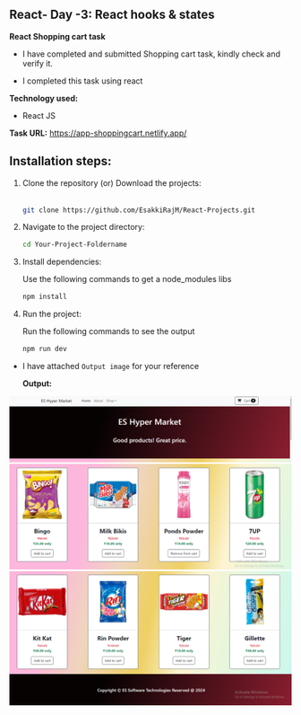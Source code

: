 ## React- Day -3: React hooks & states   

**React Shopping cart task**   

 - I have completed and submitted Shopping cart task, kindly check and verify it.   

 - I completed this task using react

  **Technology used:**   

 - React JS

 **Task URL:**  https://app-shoppingcart.netlify.app/

 ## Installation steps:

1. Clone the repository (or) Download the projects:

    ``` bash

    git clone https://github.com/EsakkiRajM/React-Projects.git

    ```

2. Navigate to the project directory:

    ```bash
    cd Your-Project-Foldername
    ```

3. Install dependencies:

   Use the following commands to get a node_modules libs

    ```bash
    npm install
    ```

4. Run the project:

    Run the following commands to see the output

    ```bash
    npm run dev
    ```

    

- I have attached `Output image` for your reference  

   **Output:**

 ![output image](src/assets/outputimg/img1.PNG)
 ![output image](src/assets/outputimg/img2.PNG)
 ![output image](src/assets/outputimg/img3.PNG)




